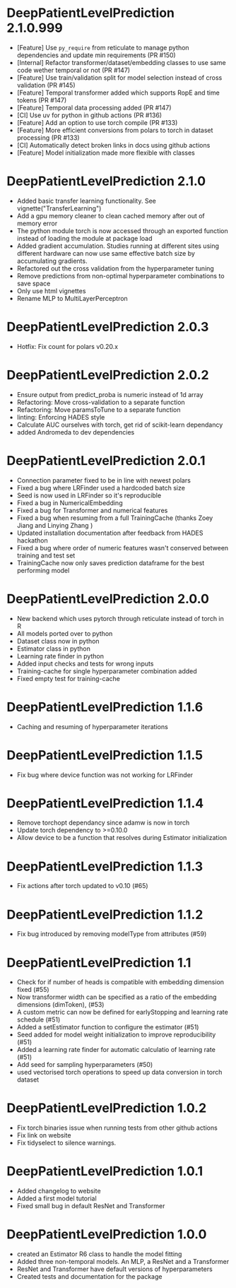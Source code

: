 DeepPatientLevelPrediction 2.1.0.999
======================
  - [Feature] Use `py_require` from reticulate to manage python dependencies and update min requirements (PR #150)
  - [Internal] Refactor transformer/dataset/embedding classes to use same code wether temporal or not (PR #147)
  - [Feature] Use train/validation split for model selection instead of cross validation (PR #145)
  - [Feature] Temporal transformer added which supports RopE and time tokens (PR #147)
  - [Feature] Temporal data processing added (PR #147)
  - [CI] Use uv for python in github actions (PR #136)
  - [Feature] Add an option to use torch compile (PR #133)
  - [Feature] More efficient conversions from polars to torch in dataset processing (PR #133)
  - [CI] Automatically detect broken links in docs using github actions
  - [Feature] Model initialization made more flexible with classes

DeepPatientLevelPrediction 2.1.0
======================
  - Added basic transfer learning functionality. See vignette("TransferLearning")
  - Add a gpu memory cleaner to clean cached memory after out of memory error
  - The python module torch is now accessed through an exported function instead of loading the module at package load
  - Added gradient accumulation. Studies running at different sites using different hardware can now use same effective batch size by accumulating gradients.
  - Refactored out the cross validation from the hyperparameter tuning
  - Remove predictions from non-optimal hyperparameter combinations to save space
  - Only use html vignettes 
  - Rename MLP to MultiLayerPerceptron
  

DeepPatientLevelPrediction 2.0.3
======================
  - Hotfix: Fix count for polars v0.20.x
  
DeepPatientLevelPrediction 2.0.2
======================
  - Ensure output from predict_proba is numeric instead of 1d array
  - Refactoring: Move cross-validation to a separate function
  - Refactoring: Move paramsToTune to a separate function 
  - linting: Enforcing HADES style
  - Calculate AUC ourselves with torch, get rid of scikit-learn dependancy
  - added Andromeda to dev dependencies


DeepPatientLevelPrediction 2.0.1
======================
  - Connection parameter fixed to be in line with newest polars
  - Fixed a bug where LRFinder used a hardcoded batch size
  - Seed is now used in LRFinder so it's reproducible
  - Fixed a bug in NumericalEmbedding
  - Fixed a bug for Transformer and numerical features
  - Fixed a bug when resuming from a full TrainingCache (thanks Zoey Jiang and Linying Zhang )
  - Updated installation documentation after feedback from HADES hackathon
  - Fixed a bug where order of numeric features wasn't conserved between training and test set
  - TrainingCache now only saves prediction dataframe for the best performing model 

DeepPatientLevelPrediction 2.0.0
======================
  - New backend which uses pytorch through reticulate instead of torch in R
  - All models ported over to python
  - Dataset class now in python
  - Estimator class in python
  - Learning rate finder in python
  - Added input checks and tests for wrong inputs
  - Training-cache for single hyperparameter combination added
  - Fixed empty test for training-cache

DeepPatientLevelPrediction 1.1.6
======================
  - Caching and resuming of hyperparameter iterations

DeepPatientLevelPrediction 1.1.5
======================
  - Fix bug where device function was not working for LRFinder

DeepPatientLevelPrediction 1.1.4
======================
 - Remove torchopt dependancy since adamw is now in torch
 - Update torch dependency to >=0.10.0
 - Allow device to be a function that resolves during Estimator initialization

DeepPatientLevelPrediction 1.1.3
======================
- Fix actions after torch updated to v0.10 (#65)

DeepPatientLevelPrediction 1.1.2
======================
- Fix bug introduced by removing modelType from attributes (#59)

DeepPatientLevelPrediction 1.1
======================
- Check for if number of heads is compatible with embedding dimension fixed (#55)
- Now transformer width can be specified as a ratio of the embedding dimensions (dimToken), (#53)
- A custom metric can now be defined for earlyStopping and learning rate schedule (#51)
- Added a setEstimator function to configure the estimator (#51)
- Seed added for model weight initialization to improve reproducibility (#51)
- Added a learning rate finder for automatic calculatio of learning rate (#51)
- Add seed for sampling hyperparameters (#50)
- used vectorised torch operations to speed up data conversion in torch dataset

DeepPatientLevelPrediction 1.0.2
======================
- Fix torch binaries issue when running tests from other github actions
- Fix link on website
- Fix tidyselect to silence warnings.

DeepPatientLevelPrediction 1.0.1
======================
- Added changelog to website
- Added a first model tutorial
- Fixed small bug in default ResNet and Transformer

DeepPatientLevelPrediction 1.0.0
======================
- created an Estimator R6 class to handle the model fitting
- Added three non-temporal models. An MLP, a ResNet and a Transformer
- ResNet and Transformer have default versions of hyperparameters
- Created tests and documentation for the package
